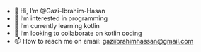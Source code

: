 - 👋 Hi, I’m @Gazi-Ibrahim-Hasan
- 👀 I’m interested in programming
- 🌱 I’m currently learning kotlin
- 💞️ I’m looking to collaborate on kotlin coding
- 📫 How to reach me on email: gaziibrahimhassan@gmail.com

<!---
Gazi-Ibrahim-Hasan/Gazi-Ibrahim-Hasan is a ✨ special ✨ repository because its `README.md` (this file) appears on your GitHub profile.
You can click the Preview link to take a look at your changes.
--->
